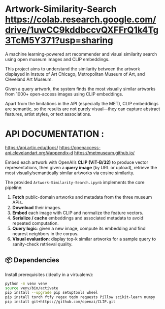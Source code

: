 # Artwork-Similarity-Search https://colab.research.google.com/drive/1uwCC9kddbccvQXFFrQ1k4Tg3TcM5Y371?usp=sharing
A machine learning-powered art recommender and visual similarity search using open museum images and CLIP embeddings.

This project aims to understand the similarity between the artwork displayed in Instute of Art Chicago, Metropolitan Museum of Art, and Cleveland Art Museum. 

Given a query artwork, the system finds the most visually similar artworks from 1000+ open-access images using CLIP embeddings.

Apart from the limitations in the API (especially the MET), CLIP embeddings are semantic, so the results are not purely visual—they can capture abstract features, artist styles, or text associations.

# API DOCUMENTATION :
https://api.artic.edu/docs/
https://openaccess-api.clevelandart.org/#appendix-d
https://metmuseum.github.io/


Embed each artwork with OpenAI’s **CLIP (ViT-B/32)** to produce vector representations, then given a **query image** (by URL or upload), retrieve the most visually/semantically similar artworks via cosine similarity.


The provided `Artwork-Similarity-Search.ipynb` implements the core pipeline:
1. **Fetch** public-domain artworks and metadata from the three museum APIs.
2. **Download** their images.
3. **Embed** each image with CLIP and normalize the feature vectors.
4. **Serialize / cache** embeddings and associated metadata to avoid repeated computation.
5. **Query logic**: given a new image, compute its embedding and find nearest neighbors in the corpus.
6. **Visual evaluation**: display top-k similar artworks for a sample query to sanity-check retrieval quality.

## 📦 Dependencies

Install prerequisites (ideally in a virtualenv):
```bash
python -m venv venv
source venv/bin/activate
pip install --upgrade pip setuptools wheel
pip install torch ftfy regex tqdm requests Pillow scikit-learn numpy
pip install git+https://github.com/openai/CLIP.git
